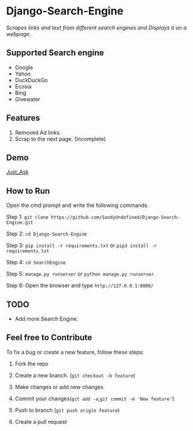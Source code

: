 # Django-Search-Engine

_Scrapes links and text from different search engines and Displays it on a webpage._

## Supported Search engine

- Google
- Yahoo
- DuckDuckGo
- Ecosia
- Bing
- Givewater

## Features

1. Removed Ad links.
2. Scrap to the next page. (Incomplete)

## Demo

[Just_Ask](just-ask-1.onrender.com)

## How to Run

Open the cmd prompt and write the following commands.

Step 1: `git clone https://github.com/SandyUndefined/Django-Search-Engine.git`

Step 2: `cd Django-Search-Engine`

Step 3: `pip install -r requirements.txt` or `pip3 install -r requirements.txt`

Step 4: `cd SearchEngine`

Step 5: `manage.py runserver` or `python manage.py runserver`

Step 6: Open the browser and type `http://127.0.0.1:8000/`

## TODO

- Add more Search Engine.

## Feel free to Contribute

To fix a bug or create a new feature, follow these steps:

1. Fork the repo

2. Create a new branch. (`git checkout -b feature`)

3. Make changes or add new changes

4. Commit your changes(`git add -a`,`git commit -m 'New feature'`)

5. Push to branch (`git push origin feature`)

6. Create a pull request


